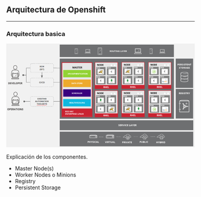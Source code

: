 ## Arquitectura de Openshift
----

### Arquitectura basica

![Diagrama Simple](../images/common-ocp-architecture.png)

Explicación de los componentes.

* Master Node(s)
* Worker Nodes o Minions
* Registry
* Persistent Storage

